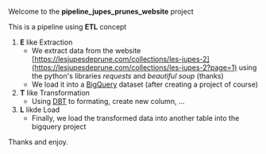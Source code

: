 Welcome to the **pipeline_jupes_prunes_website** project

This is a pipeline using **ETL** concept

1. **E** like Extraction
    - We extract data from the website [https://lesjupesdeprune.com/collections/les-jupes-2](https://lesjupesdeprune.com/collections/les-jupes-2?page=1) using the python's libraries *requests* and *beautiful soup* (thanks)
    - We load it into a [BigQuery](https://console.cloud.google.com/bigquery) dataset (after creating a project of course)
2. **T** like Transformation
    - Using [DBT](https://docs.getdbt.com) to formating, create new column, ...
3. **L** likde Load
    - Finally, we load the transformed data into another table into the bigquery project

Thanks and enjoy.